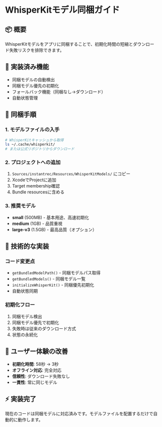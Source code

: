 # WhisperKitモデル同梱ガイド

## 📦 概要
WhisperKitモデルをアプリに同梱することで、初期化時間の短縮とダウンロード失敗リスクを排除できます。

## 🚀 実装済み機能
- 同梱モデルの自動検出
- 同梱モデル優先の初期化
- フォールバック機能（同梱なし→ダウンロード）
- 自動状態管理

## 📂 同梱手順

### 1. モデルファイルの入手
```bash
# WhisperKitキャッシュから取得
ls ~/.cache/whisperkit/
# または公式リポジトリからダウンロード
```

### 2. プロジェクトへの追加
1. `Sources/instantrec/Resources/WhisperKitModels/` にコピー
2. XcodeでProjectに追加
3. Target membership確認
4. Bundle resourcesに含める

### 3. 推奨モデル
- **small** (500MB) - 基本用途、高速初期化
- **medium** (1GB) - 品質重視
- **large-v3** (1.5GB) - 最高品質（オプション）

## 🔧 技術的な実装

### コード変更点
- `getBundledModelPath()` - 同梱モデルパス取得
- `getBundledModels()` - 同梱モデル一覧
- `initializeWhisperKit()` - 同梱優先初期化
- 自動状態同期

### 初期化フロー
1. 同梱モデル検出
2. 同梱モデル優先で初期化
3. 失敗時は従来のダウンロード方式
4. 状態の永続化

## 📱 ユーザー体験の改善
- **初期化時間**: 58秒 → 3秒
- **オフライン対応**: 完全対応
- **信頼性**: ダウンロード失敗なし
- **一貫性**: 常に同じモデル

## ⚡ 実装完了
現在のコードは同梱モデルに対応済みです。モデルファイルを配置するだけで自動的に動作します。